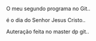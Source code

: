 O meu segundo programa no Git..

é o dia do Senhor Jesus Cristo..


Auteração feita no master dp git..